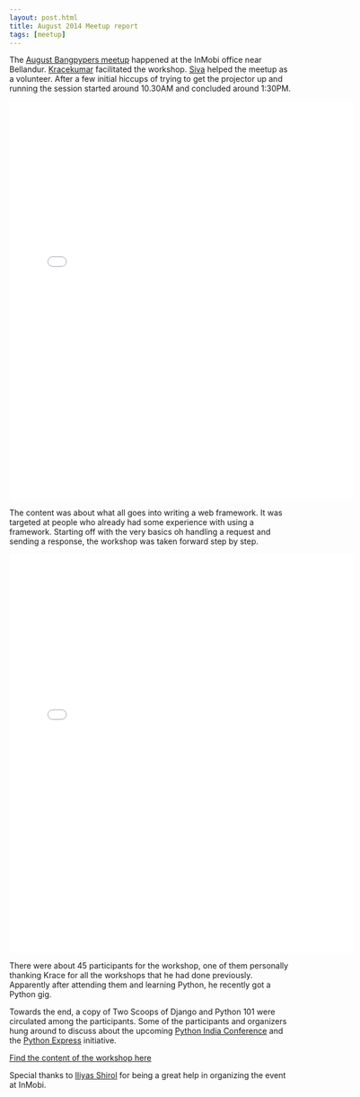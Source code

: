 ```yaml
---
layout: post.html
title: August 2014 Meetup report
tags: [meetup]
---
```


The [August Bangpypers meetup](http://www.meetup.com/BangPypers/events/160107632/) happened at the InMobi office near Bellandur. [Kracekumar][] facilitated the workshop. [Siva][] helped the meetup as a volunteer. After a few initial hiccups of trying to get the projector up and running the session started around 10.30AM and concluded around 1:30PM.

<iframe src="//instagram.com/p/sERBoXNT6U/embed/" width="612" height="710" frameborder="0" scrolling="no" allowtransparency="true"></iframe>

The content was about what all goes into writing a web framework. It was targeted at people who already had some experience with using a framework. Starting off with the very basics oh handling a request and sending a response, the workshop was taken forward step by step.

<iframe src="//instagram.com/p/sERYFVNT6v/embed/" width="612" height="710" frameborder="0" scrolling="no" allowtransparency="true"></iframe>

There were about 45 participants for the workshop, one of them personally thanking Krace for all the workshops that he had done previously. Apparently after attending them and learning Python, he recently got a Python gig.

Towards the end, a copy of Two Scoops of Django and Python 101 were circulated among the participants. Some of the participants and organizers hung around to discuss about the upcoming [Python India Conference](http://in.pycon.org) and the [Python Express](http://pythonexpress.in) initiative.

[Find the content of the workshop here](https://github.com/kracekumar/pythonbyexamplestutorial/tree/master/august-workshop)

Special thanks to [Iliyas Shirol][] for being a great help in organizing the event at InMobi.

[Kracekumar]: https://twitter.com/kracetheking
[Siva]: https://twitter.com/sivaa_in
[Iliyas Shirol]: https://twitter.com/iliyas_shirol